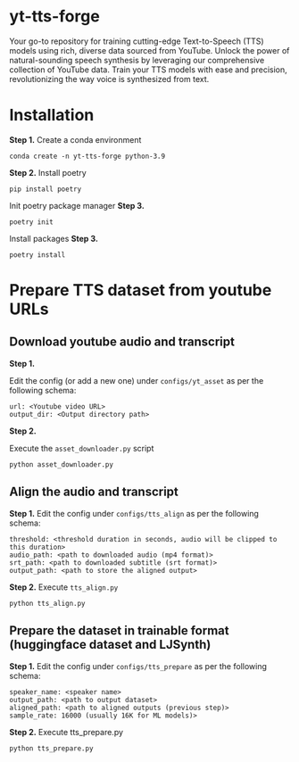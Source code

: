 # yt-tts-forge
Your go-to repository for training cutting-edge Text-to-Speech (TTS) models using rich, diverse data sourced from YouTube. Unlock the power of natural-sounding speech synthesis by leveraging our comprehensive collection of YouTube data. Train your TTS models with ease and precision, revolutionizing the way voice is synthesized from text.

# Installation

**Step 1.**
Create a conda environment
```
conda create -n yt-tts-forge python-3.9
```

**Step 2.**
Install poetry
```
pip install poetry
```

Init poetry package manager
**Step 3.**
```
poetry init
```

Install packages
**Step 3.**
```
poetry install
```

# Prepare TTS dataset from youtube URLs

## Download youtube audio and transcript

**Step 1.**

Edit the config (or add a new one) under `configs/yt_asset` as per the following schema:
```
url: <Youtube video URL>
output_dir: <Output directory path>
```

**Step 2.**

Execute the `asset_downloader.py` script
```
python asset_downloader.py
```

## Align the audio and transcript


**Step 1.**
Edit the config under `configs/tts_align` as per the following schema:
```
threshold: <threshold duration in seconds, audio will be clipped to this duration>
audio_path: <path to downloaded audio (mp4 format)>
srt_path: <path to downloaded subtitle (srt format)>
output_path: <path to store the aligned output>
```

**Step 2.**
Execute `tts_align.py`
```
python tts_align.py
```

## Prepare the dataset in trainable format (huggingface dataset and LJSynth)

**Step 1.**
Edit the config under `configs/tts_prepare` as per the following schema:
```
speaker_name: <speaker name>
output_path: <path to output dataset>
aligned_path: <path to aligned outputs (previous step)>
sample_rate: 16000 (usually 16K for ML models)>
```
**Step 2.**
Execute tts_prepare.py
```
python tts_prepare.py
```


